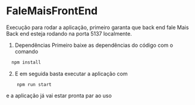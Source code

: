 # FaleMaisFrontEnd

Execução
para rodar a aplicação, primeiro garanta que back end fale Mais Back end esteja rodando na porta 5137 localmente.

1. Dependências
 Primeiro baixe as dependências do código com o comando
```bash
  npm install
```
2. E em seguida basta executar a aplicação com
```
    npm run start
```
e a aplicação já vai estar pronta par ao uso
